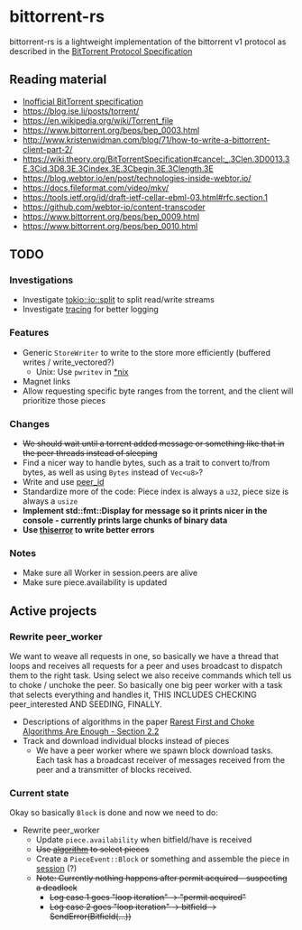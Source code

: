 # bittorrent-rs
bittorrent-rs is a lightweight implementation of the bittorrent v1 protocol as described in the [BitTorrent Protocol Specification](https://www.bittorrent.org/beps/bep_0003.html)

## Reading material
* [Inofficial BitTorrent specification](https://wiki.theory.org/index.php/BitTorrentSpecification)
* https://blog.jse.li/posts/torrent/
* https://en.wikipedia.org/wiki/Torrent_file
* https://www.bittorrent.org/beps/bep_0003.html
* http://www.kristenwidman.com/blog/71/how-to-write-a-bittorrent-client-part-2/
* https://wiki.theory.org/BitTorrentSpecification#cancel:_.3Clen.3D0013.3E.3Cid.3D8.3E.3Cindex.3E.3Cbegin.3E.3Clength.3E
* https://blog.webtor.io/en/post/technologies-inside-webtor.io/
* https://docs.fileformat.com/video/mkv/
* https://tools.ietf.org/id/draft-ietf-cellar-ebml-03.html#rfc.section.1
* https://github.com/webtor-io/content-transcoder
* https://www.bittorrent.org/beps/bep_0009.html
* https://www.bittorrent.org/beps/bep_0010.html

## TODO
### Investigations
* Investigate [tokio::io::split](https://docs.rs/tokio/1.21.2/tokio/io/fn.split.html) to split read/write streams
* Investigate [tracing](https://lib.rs/crates/tracing) for better logging

### Features
* Generic `StoreWriter` to write to the store more efficiently (buffered writes / write_vectored?)
  * Unix: Use `pwritev` in [*nix](https://lib.rs/crates/nix)
* Magnet links
* Allow requesting specific byte ranges from the torrent, and the client will prioritize those pieces

### Changes
* ~~We should wait until a torrent added message or something like that in the peer threads instead of sleeping~~
* Find a nicer way to handle bytes, such as a trait to convert to/from bytes, as well as using `Bytes` instead of `Vec<u8>`?
* Write and use [peer_id](src/protocol/peer_id.rs)
* Standardize more of the code: Piece index is always a `u32`, piece size is always a `usize`
* **Implement std::fmt::Display for message so it prints nicer in the console - currently prints large chunks of binary data**
* **Use [thiserror](https://lib.rs/crates/thiserror) to write better errors**

### Notes
* Make sure all Worker in session.peers are alive
* Make sure piece.availability is updated

## Active projects
### Rewrite peer_worker
We want to weave all requests in one, so basically we have a thread that loops and receives all requests for a peer and uses broadcast to dispatch them to the right task. Using select we also receive commands which tell us to choke / unchoke the peer. So basically one big peer worker with a task that selects everything and handles it, THIS INCLUDES CHECKING peer_interested AND SEEDING, FINALLY.

* Descriptions of algorithms in the paper [Rarest First and Choke Algorithms Are Enough - Section 2.2](http://conferences.sigcomm.org/imc/2006/papers/p20-legout.pdf)
* Track and download individual blocks instead of pieces
  * We have a peer worker where we spawn block download tasks. Each task has a broadcast receiver of messages received from the peer and a transmitter of blocks received.

### Current state
Okay so basically `Block` is done and now we need to do:
* Rewrite peer_worker
  * Update `piece.availability` when bitfield/have is received
  * ~~Use [algorithm](src/core/algorithm.rs) to select pieces~~
  * Create a `PieceEvent::Block` or something and assemble the piece in [session](src/core/session.rs) (?)
  * ~~Note: Currently nothing happens after permit acquired - suspecting a deadlock~~
    * ~~Log case 1 goes "loop iteration" -> "permit acquired"~~
    * ~~Log case 2 goes "loop iteration" -> bitfield -> SendError(Bitfield(...))~~
